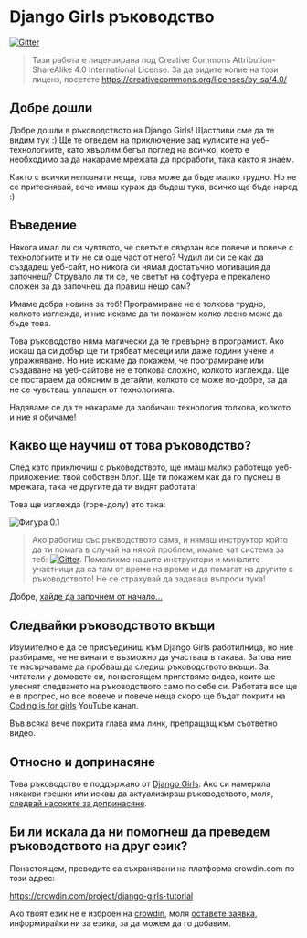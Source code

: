 # Django Girls ръководство

[![Gitter](https://badges.gitter.im/DjangoGirls/tutorial.svg)](https://gitter.im/DjangoGirls/tutorial)

> Тази работа е лицензирана под Creative Commons Attribution-ShareAlike 4.0 International License. За да видите копие на този лиценз, посетете https://creativecommons.org/licenses/by-sa/4.0/

## Добре дошли

Добре дошли в ръководството на Django Girls! Щастливи сме да те видим тук :) Ще те отведем на приключение зад кулисите на уеб-технологиите, като хвърлим бегъл поглед на всичко, което е необходимо за да накараме мрежата да проработи, така както я знаем.

Както с всички непознати неща, това може да бъде малко трудно. Но не се притеснявай, вече имаш кураж да бъдеш тука, всичко ще бъде наред :)

## Въведение

Някога имал ли си чувтвото, че светът е свързан все повече и повече с технологиите и ти не си още част от него? Чудил ли си се как да създадеш уеб-сайт, но никога си нямал достатъчно мотивация да започнеш? Струвало ли ти се, че светът на софтуера е прекалено сложен за да започнеш да правиш нещо сам?

Имаме добра новина за теб! Програмиране не е толкова трудно, колкото изглежда, и ние искаме да ти покажем колко лесно може да бъде това.

Това ръководство няма магически да те превърне в програмист. Ако искаш да си добър ще ти трябват месеци или даже години учене и упражняване. Но ние искаме да покажем, че програмиране или създаване на уеб-сайтове не е толкова сложно, колкото изглежда. Ще се постараем да обясним в детайли, колкото се може по-добре, за да не се чувстваш уплашен от технологията.

Надяваме се да те накараме да заобичаш технология толкова, колкото и ние я обичаме!

## Какво ще научиш от това ръководство?

След като приключиш с ръководството, ще имаш малко работещо уеб-приложение: твой собствен блог. Ще ти покажем как да го пуснеш в мрежата, така че другите да ти видят работата!

Това ще изглежда (горе-долу) ето така:

![Фигура 0.1](images/application.png)

> Ако работиш със ръкводството сама, и нямаш инструктор който да ти помага в случай на някой проблем, имаме чат система за теб: [![Gitter](https://badges.gitter.im/DjangoGirls/tutorial.svg)](https://gitter.im/DjangoGirls/tutorial). Помолихме нашите инструктори и миналите участници да са там от време на време и да помагат на другите с ръководството! Не се страхувай да задаваш въпроси тука!

Добре, [хайде да започнем от начало...](./how_the_internet_works/README.md)

## Следвайки ръководството вкъщи

Изумително е да се присъединиш към Django Girls работилница, но ние разбираме, че не винаги е възможно да участваш в такава. Затова ние те насърчаваме да пробваш да следиш ръководството вкъщи. За читатели у домовете си, понастоящем приготвяме видеа, които ще улеснят следването на ръководството само по себе си. Работата все ще е в прогрес, но все повече и повече неща скоро ще бъдат покрити на [Coding is for girls](https://www.youtube.com/channel/UC0hNd2uW8jTR5K3KBzRuG2A/feed) YouTube канал.

Във всяка вече покрита глава има линк, препращащ към съответно видео.

## Относно и допринасяне

Това ръководство е поддържано от [Django Girls](https://djangogirls.org/). Ако си намерила някакви грешки или искаш да актуализираш ръководството, моля, [следвай насоките за допринасяне](https://github.com/DjangoGirls/tutorial/blob/master/README.md).

## Би ли искала да ни помогнеш да преведем ръководството на друг език?

Понастоящем, преводите са съхранявани на платформа crowdin.com по този адрес:

https://crowdin.com/project/django-girls-tutorial

Ако твоят език не е изброен на [crowdin](https://crowdin.com/), моля [оставете заявка](https://github.com/DjangoGirls/tutorial/issues/new), информирайки ни за езика, за да можем да го добавим.